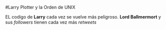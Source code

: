 #Larry Plotter y la Orden de UNIX

EL codigo de **Larry** cada vez se vuelve más peligroso.
**Lord Ballmermort** y sus *followers* tienen cada vez más *retweets*

